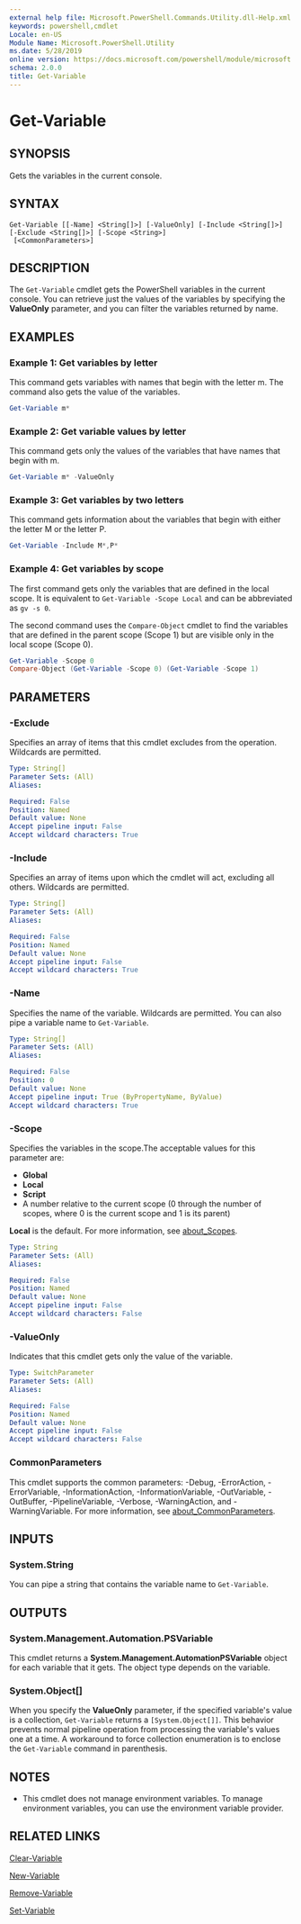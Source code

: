 ```yaml
---
external help file: Microsoft.PowerShell.Commands.Utility.dll-Help.xml
keywords: powershell,cmdlet
Locale: en-US
Module Name: Microsoft.PowerShell.Utility
ms.date: 5/28/2019
online version: https://docs.microsoft.com/powershell/module/microsoft.powershell.utility/get-variable?view=powershell-7.1&WT.mc_id=ps-gethelp
schema: 2.0.0
title: Get-Variable
---
```

# Get-Variable

## SYNOPSIS
Gets the variables in the current console.

## SYNTAX

```
Get-Variable [[-Name] <String[]>] [-ValueOnly] [-Include <String[]>] [-Exclude <String[]>] [-Scope <String>]
 [<CommonParameters>]
```

## DESCRIPTION

The `Get-Variable` cmdlet gets the PowerShell variables in the current console.
You can retrieve just the values of the variables by specifying the **ValueOnly** parameter, and you
can filter the variables returned by name.

## EXAMPLES

### Example 1: Get variables by letter

This command gets variables with names that begin with the letter m.
The command also gets the value of the variables.

```powershell
Get-Variable m*
```

### Example 2: Get variable values by letter

This command gets only the values of the variables that have names that begin with m.

```powershell
Get-Variable m* -ValueOnly
```

### Example 3: Get variables by two letters

This command gets information about the variables that begin with either the letter M or the letter
P.

```powershell
Get-Variable -Include M*,P*
```

### Example 4: Get variables by scope

The first command gets only the variables that are defined in the local scope.
It is equivalent to `Get-Variable -Scope Local` and can be abbreviated as `gv -s 0`.

The second command uses the `Compare-Object` cmdlet to find the variables that are defined in the
parent scope (Scope 1) but are visible only in the local scope (Scope 0).

```powershell
Get-Variable -Scope 0
Compare-Object (Get-Variable -Scope 0) (Get-Variable -Scope 1)
```

## PARAMETERS

### -Exclude

Specifies an array of items that this cmdlet excludes from the operation.
Wildcards are permitted.

```yaml
Type: String[]
Parameter Sets: (All)
Aliases:

Required: False
Position: Named
Default value: None
Accept pipeline input: False
Accept wildcard characters: True
```

### -Include

Specifies an array of items upon which the cmdlet will act, excluding all others.
Wildcards are permitted.

```yaml
Type: String[]
Parameter Sets: (All)
Aliases:

Required: False
Position: Named
Default value: None
Accept pipeline input: False
Accept wildcard characters: True
```

### -Name

Specifies the name of the variable.
Wildcards are permitted.
You can also pipe a variable name to `Get-Variable`.

```yaml
Type: String[]
Parameter Sets: (All)
Aliases:

Required: False
Position: 0
Default value: None
Accept pipeline input: True (ByPropertyName, ByValue)
Accept wildcard characters: True
```

### -Scope

Specifies the variables in the scope.The acceptable values for this parameter are:

- **Global**
- **Local**
- **Script**
- A number relative to the current scope (0 through the number of scopes, where 0 is the current
scope and 1 is its parent)

**Local** is the default.
For more information, see [about_Scopes](../Microsoft.PowerShell.Core/About/about_Scopes.md).

```yaml
Type: String
Parameter Sets: (All)
Aliases:

Required: False
Position: Named
Default value: None
Accept pipeline input: False
Accept wildcard characters: False
```

### -ValueOnly

Indicates that this cmdlet gets only the value of the variable.

```yaml
Type: SwitchParameter
Parameter Sets: (All)
Aliases:

Required: False
Position: Named
Default value: None
Accept pipeline input: False
Accept wildcard characters: False
```

### CommonParameters

This cmdlet supports the common parameters: -Debug, -ErrorAction, -ErrorVariable,
-InformationAction, -InformationVariable, -OutVariable, -OutBuffer, -PipelineVariable, -Verbose,
-WarningAction, and -WarningVariable. For more information, see [about_CommonParameters](../Microsoft.PowerShell.Core/About/about_CommonParameters.md).

## INPUTS

### System.String

You can pipe a string that contains the variable name to `Get-Variable`.

## OUTPUTS

### System.Management.Automation.PSVariable

This cmdlet returns a **System.Management.AutomationPSVariable** object for each variable that it
gets. The object type depends on the variable.

### System.Object[]

When you specify the **ValueOnly** parameter, if the specified variable's value is a collection,
`Get-Variable` returns a `[System.Object[]]`. This behavior prevents normal pipeline operation from
processing the variable's values one at a time. A workaround to force collection enumeration is to
enclose the `Get-Variable` command in parenthesis.

## NOTES

- This cmdlet does not manage environment variables. To manage environment variables, you can use
the environment variable provider.

## RELATED LINKS

[Clear-Variable](Clear-Variable.md)

[New-Variable](New-Variable.md)

[Remove-Variable](Remove-Variable.md)

[Set-Variable](Set-Variable.md)

